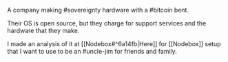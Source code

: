 A company making #sovereignty hardware with a #bitcoin bent.

Their OS is open source, but they charge for support services and the hardware that they make.

I made an analysis of it at [[Nodebox#^6a14fb|Here]] for [[Nodebox]] setup that I want to use to be an #uncle-jim  for friends and family.
